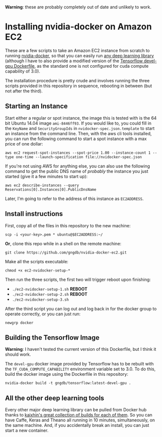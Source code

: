 **Warning**: these are probably completely out of date and unlikely to work.

# Installing nvidia-docker on Amazon EC2 

These are a few scripts to take an Amazon EC2 instance from scratch to running
[nvidia-docker][nd], so that you can easily run [any deep learning
library][kai] (although I have to also provide a modified version of the
[Tensorflow devel-gpu Dockerfile][tensor], as the standard one is not
configured for cuda compute capability of 3.0).

The installation procedure is pretty crude and involves running the three
scripts provided in this repository in sequence, rebooting in between (but
not after the third).

## Starting an Instance

Start either a regular or spot instance, the image this is tested with is
the 64 bit Ubuntu 14.04 image `ami-8446ff93`. If you would like to, you
could fill in the `KeyName` and `SecurityGroupIds` in
`nvidocker-spec.json.template` to start an instance from the command line.
Then, with the aws cli tools installed, you can run the following command
to start a spot instance with a max price of one dollar:

```
aws ec2 request-spot-instances --spot-price 1.00 --instance-count 1 --type one-time --launch-specification file://nvidocker-spec.json
```

If you're not using AWS for anything else, you can also use the following
command to get the public DNS name of _probably_ the instance you just
started (give it a few minutes to start up):

```
aws ec2 describe-instances --query Reservations[0].Instances[0].PublicDnsName
```

Later, I'm going to refer to the address of this instance as `EC2ADDRESS`. 

## Install instructions

First, copy all of the files in this repository to the new machine:

```
scp -i <your-key>.pem * ubuntu@$EC2ADDRESS:~/
```

__Or__, clone this repo while in a shell on the remote machine:

```
git clone https://github.com/gngdb/nvidia-docker-ec2.git
```

Make all the scripts executable:

```
chmod +x ec2-nvidocker-setup-*
```

Then run the three scripts, the first two will trigger reboot upon
finishing:

* `./ec2-nvidocker-setup-1.sh` __REBOOT__
* `./ec2-nvidocker-setup-2.sh` __REBOOT__
* `./ec2-nvidocker-setup-3.sh` 

After the third script you can log out and log back in for the docker group
to operate correctly, or you can just run:

```
newgrp docker
```

## Building the Tensorflow Image

__Warning__: I haven't tested the current version of this Dockerfile, but I
think it should work.

The `devel-gpu` docker image provided by Tensorflow has to be rebuilt with
the `TF_CUDA_COMPUTE_CAPABILITY` environment variable set to 3.0. To do
this, build the docker image using the Dockerfile in this repository:

```
nvidia-docker build -t gngdb/tensorflow:latest-devel-gpu .
```

## All the other deep learning tools

Every other major deep learning library can be pulled from Docker hub
thanks to [kaixhin's great collection of builds for each of them][kai]. So
you can have Caffe, Keras and Theano all running in 10 minutes,
simultaneously, on the same machine. And, if you accidentally break an
install, you can just start a new container.

[nd]: https://github.com/NVIDIA/nvidia-docker 
[kai]: https://github.com/Kaixhin/dockerfiles 
[tensor]: https://github.com/tensorflow/tensorflow/blob/master/tensorflow/tools/docker/Dockerfile.devel-gpu
